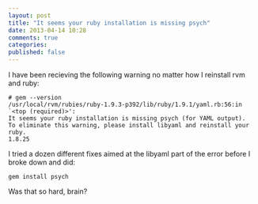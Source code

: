 ```yaml
---
layout: post
title: "It seems your ruby installation is missing psych"
date: 2013-04-14 10:28
comments: true
categories: 
published: false
---
```


I have been recieving the following warning no matter how I reinstall rvm and ruby:

```
# gem --version
/usr/local/rvm/rubies/ruby-1.9.3-p392/lib/ruby/1.9.1/yaml.rb:56:in `<top (required)>':
It seems your ruby installation is missing psych (for YAML output).
To eliminate this warning, please install libyaml and reinstall your ruby.
1.8.25
```

I tried a dozen different fixes aimed at the libyaml part of the error before I broke down and did:

```
gem install psych
```

Was that so hard, brain?
